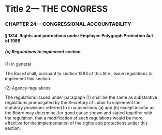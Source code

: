 
# Title 2— THE CONGRESS
### CHAPTER 24— CONGRESSIONAL ACCOUNTABILITY
#### § 1314. Rights and protections under Employee Polygraph Protection Act of 1988
##### (c) Regulations to implement section

(1) In general

The Board shall, pursuant to section 1384 of this title , issue regulations to implement this section.

(2) Agency regulations

The regulations issued under paragraph (1) shall be the same as substantive regulations promulgated by the Secretary of Labor to implement the statutory provisions referred to in subsections (a) and (b) except insofar as the Board may determine, for good cause shown and stated together with the regulation, that a modification of such regulations would be more effective for the implementation of the rights and protections under this section.
